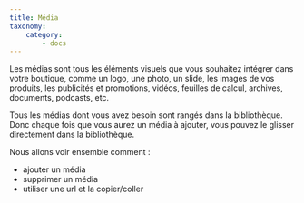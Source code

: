 ```yaml
---
title: Média
taxonomy:
    category:
        - docs
---
```


Les médias sont tous les éléments visuels que vous souhaitez intégrer dans votre boutique, comme un logo, une photo, un slide, les images de vos produits, les publicités et promotions, vidéos, feuilles de calcul, archives, documents, podcasts, etc. 

Tous les médias dont vous avez besoin sont rangés dans la bibliothèque. Donc chaque fois que vous aurez un média à ajouter, vous pouvez le glisser directement dans la bibliothèque. 

Nous allons voir ensemble comment : 
- ajouter un média
- supprimer un média
- utiliser une url et la copier/coller